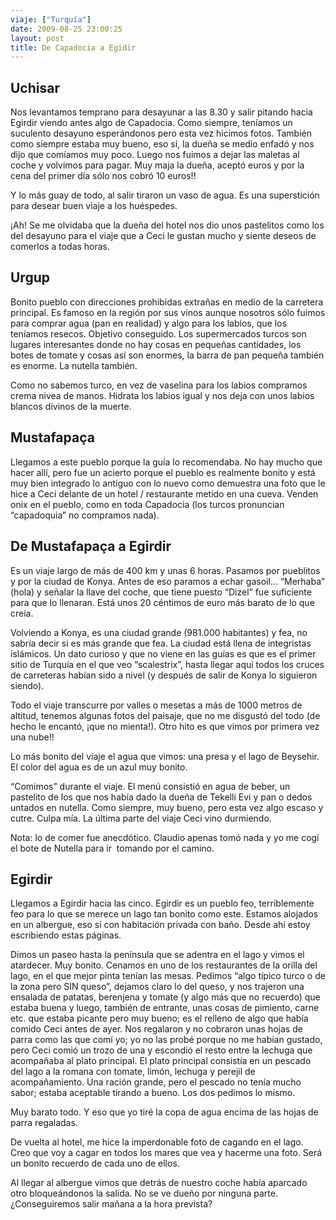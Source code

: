 ```yaml
---
viaje: ["Turquía"]
date: 2009-08-25 23:00:25
layout: post
title: De Capadocia a Egidir
---
```

<h2>Uchisar</h2>
<p>Nos levantamos temprano para desayunar a las 8.30 y salir pitando hacia Egirdir viendo antes algo de Capadocia. Como siempre, teníamos un suculento desayuno esperándonos pero esta vez hicimos fotos. También como siempre estaba muy bueno, eso sí, la dueña se medio enfadó y nos dijo que comíamos muy poco. Luego nos fuimos a dejar las maletas al coche y volvimos para pagar. Muy maja la dueña, aceptó euros y por la cena del primer día sólo nos cobró 10 euros!!</p>
<p>Y lo más guay de todo, al salir tiraron un vaso de agua. Es una superstición para desear buen viaje a los huéspedes.</p>
<p>¡Ah! Se me olvidaba que la dueña del hotel nos dio unos pastelitos como los del desayuno para el viaje que a Ceci le gustan mucho y siente deseos de comerlos a todas horas.</p>
<h2>Urgup</h2>
<p>Bonito pueblo con direcciones prohibidas extrañas en medio de la carretera principal. Es famoso en la región por sus vinos aunque nosotros sólo fuimos para comprar agua (pan en realidad) y algo para los labios, que los teníamos resecos. Objetivo conseguido. Los supermercados turcos son lugares interesantes donde no hay cosas en pequeñas cantidades, los botes de tomate y cosas así son enormes, la barra de pan pequeña también es enorme. La nutella también.</p>
<p>Como no sabemos turco, en vez de vaselina para los labios compramos crema nivea de manos. Hidrata los labios igual y nos deja con unos labios blancos divinos de la muerte.</p>
<h2>Mustafapaça</h2>
<p>Llegamos a este pueblo porque la guía lo recomendaba. No hay mucho que hacer allí, pero fue un acierto porque el pueblo es realmente bonito y está muy bien integrado lo antiguo con lo nuevo como demuestra una foto que le hice a Ceci delante de un hotel / restaurante metido en una cueva. Venden onix en el pueblo, como en toda Capadocia (los turcos pronuncian “capadoquia” no compramos nada).</p>
<h2>De Mustafapaça a Egirdir</h2>
<p>Es un viaje largo de más de 400 km y unas 6 horas. Pasamos por pueblitos y por la ciudad de Konya. Antes de eso paramos a echar gasoil... “Merhaba” (hola) y señalar la llave del coche, que tiene puesto “Dizel” fue suficiente para que lo llenaran. Está unos 20 céntimos de euro más barato de lo que creía.</p>
<p>Volviendo a Konya, es una ciudad grande (981.000 habitantes) y fea, no sabría decir si es más grande que fea. La ciudad está llena de integristas islámicos. Un dato curioso y que no viene en las guías es que es el primer sitio de Turquía en el que veo “scalestrix”, hasta llegar aquí todos los cruces de carreteras habían sido a nivel (y después de salir de Konya lo siguieron siendo).</p>
<p>Todo el viaje transcurre por valles o mesetas a más de 1000 metros de altitud, tenemos algunas fotos del paisaje, que no me disgustó del todo (de hecho le encantó, ¡que no mienta!). Otro hito es que vimos por primera vez una nube!!</p>
<p>Lo más bonito del viaje el agua que vimos: una presa y el lago de Beysehir. El color del agua es de un azul muy bonito.</p>
<p>“Comimos” durante el viaje. El menú consistió en agua de beber, un pastelito de los que nos había dado la dueña de Tekelli Evi y pan o dedos untados en nutella. Como siempre, muy bueno, pero esta vez algo escaso y cutre. Culpa mía. La última parte del viaje Ceci vino durmiendo.</p>
<p>Nota: lo de comer fue anecdótico. Claudio apenas tomó nada y yo me cogí el bote de Nutella para ir  tomando por el camino.</p>
<h2>Egirdir</h2>
<p>Llegamos a Egirdir hacia las cinco. Egirdir es un pueblo feo, terriblemente feo para lo que se merece un lago tan bonito como este. Estamos alojados en un albergue, eso sí con habitación privada con baño. Desde ahí estoy escribiendo estas páginas.</p>
<p>Dimos un paseo hasta la península que se adentra en el lago y vimos el atardecer. Muy bonito. Cenamos en uno de los restaurantes de la orilla del lago, en el que mejor pinta tenían las mesas. Pedimos “algo típico turco o de la zona pero SIN queso”, dejamos claro lo del queso, y nos trajeron una ensalada de patatas, berenjena y tomate (y algo más que no recuerdo) que estaba buena y luego, también de entrante, unas cosas de pimiento, carne etc. que estaba picante pero muy bueno; es el relleno de algo que había comido Ceci antes de ayer. Nos regalaron y no cobraron unas hojas de parra como las que comí yo; yo no las probé porque no me habían gustado, pero Ceci comió un trozo de una y escondió el resto entre la lechuga que acompañaba al plato principal. El plato principal consistía en un pescado del lago a la romana con tomate, limón, lechuga y perejil de acompañamiento. Una ración grande, pero el pescado no tenía mucho sabor; estaba aceptable tirando a bueno. Los dos pedimos lo mismo.</p>
<p>Muy barato todo. Y eso que yo tiré la copa de agua encima de las hojas de parra regaladas.</p>
<p>De vuelta al hotel, me hice la imperdonable foto de cagando en el lago. Creo que voy a cagar en todos los mares que vea y hacerme una foto. Será un bonito recuerdo de cada uno de ellos.</p>
<p>Al llegar al albergue vimos que detrás de nuestro coche había aparcado otro bloqueándonos la salida. No se ve dueño por ninguna parte. ¿Conseguiremos salir mañana a la hora prevista?</p>